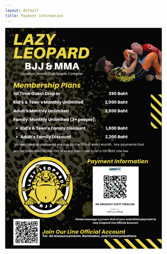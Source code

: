 ```yaml
---
layout: default
title: Payment information
---
```



<!-- <figure> -->
<div>
  <img src="./assets/images/payQR.jpg" alt="QR code" styles="width:100%;" />
</div>
  <!-- <figcaption>
    Payment Information
  </figcaption>
</figure> -->
